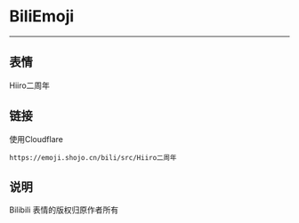 # BiliEmoji
---
## 表情
Hiiro二周年
## 链接
使用Cloudflare
```
https://emoji.shojo.cn/bili/src/Hiiro二周年
```
## 说明
Bilibili 表情的版权归原作者所有
